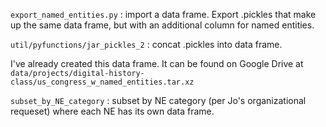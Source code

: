 `export_named_entities.py` : import a data frame. Export .pickles that make up the same data frame, but with an additional column for named entities. 

`util/pyfunctions/jar_pickles_2` : concat .pickles into data frame. 

I've already created this data frame. It can be found on Google Drive at `data/projects/digital-history-class/us_congress_w_named_entities.tar.xz`

`subset_by_NE_category` : subset by NE category (per Jo's organizational requeset) where each NE has its own data frame.

